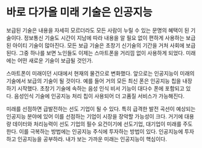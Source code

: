 # 바로 다가올 미래 기술은 인공지능

보급된 기술은 내용을 자세히 모르더라도 모든 사람이 누릴 수 있는 문명의 혜택이 된 기술이다.
정보통신 기술도 시간이 지남에 따라 내용을 알 필요 없이 편하게 사용하는 보급된 아이티 기술이 많아진다.
모든 보급 기술은 초창기 신기술의 기간을 거처 사회에 보급된다.
그중 하나를 보면 노인들도 이제는 스마트폰을 거리낌 없이 사용하게 되었다.
미래에는 어떤 새로운 기술이 보급될 것인가.

스마트폰이 미래이던 시대에서 현재의 물건으로 변화했다.
앞으로는 인공지능이 미래의 기술에서 보급의 기술이 될 것이다.
예를 들어 거의 모든 최신 폰은 인공지능 칩을 내장하기 시작했다.
초창기 기술에 속하는 음성 인식 비서 기능이 대다수 폰에 포함되고 있다.
음성인식 기술에 인공지능 처리 칩이 사용되어 더 고품질 서비스가 가능해진다.

미래를 선점하면 급발전하는 선도 기업이 될 수 있다.
특히 급격한 발전 곡선이 예상되는 인공지능 분야에 있어 이를 선점하는 기업이 시장을 장악할 가능성이 크다.
거기에 대용량 데이터와 처리능력이 선도 기업의 필수 요건이기에 선도기업, 대기업이 미래를 주도한다.
이를 극복하는 방법에는 인공지능 주식에 투자하는 방법이 있다.
인공지능에 투자하고 인공지능을 공부하라.
내가 보는 가까운 미래는 인공지능이 핵심이다.
